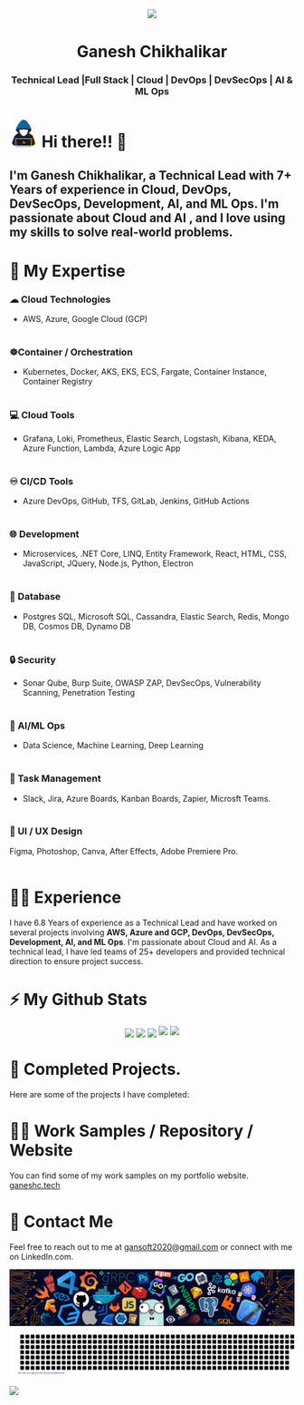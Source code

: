 
<p align="center">
  <img src="https://github.com/thompsonemerson/thompsonemerson/raw/master/cover-thompson.png" height="200"/>
</p>

<h1 align="center">Ganesh Chikhalikar</h1>
<h3 align="center">Technical Lead |Full Stack | Cloud | DevOps | DevSecOps | AI & ML Ops</h3>
<h1></h1>

# <picture><img src = "https://github.com/0xAbdulKhalid/0xAbdulKhalid/raw/main/assets/mdImages/about_me.gif" width = 50px></picture> Hi there!! 👋

## I'm **Ganesh Chikhalikar**, a Technical Lead with 7+ Years of experience in Cloud, DevOps, DevSecOps, Development, AI, and ML Ops. I'm passionate about Cloud and AI , and I love using my skills to solve real-world problems.

# 🚀 My Expertise


### ☁ Cloud Technologies 
- AWS, Azure, Google Cloud (GCP)
<br /> <br />

### ☸Container / Orchestration 
- Kubernetes, Docker, AKS, EKS, ECS, Fargate, Container Instance, Container Registry 
<br /> <br />

### 💻 Cloud Tools 
- Grafana, Loki, Prometheus, Elastic Search, Logstash, Kibana, KEDA, Azure Function, Lambda, Azure Logic App 
<br /> <br />

### ♾ CI/CD Tools 
- Azure DevOps, GitHub, TFS, GitLab, Jenkins, GitHub Actions 
<br /> <br />

### 🌐 Development 
 - Microservices, .NET Core, LINQ, Entity Framework, React, HTML, CSS, JavaScript, JQuery, Node.js, Python, Electron
<br /> <br />

### 🧊 Database 
- Postgres SQL, Microsoft SQL, Cassandra, Elastic Search, Redis, Mongo DB, Cosmos DB, Dynamo DB
<br /> <br />

### 🔒 Security 
- Sonar Qube, Burp Suite, OWASP ZAP, DevSecOps, Vulnerability Scanning, Penetration Testing
<br /> <br />

### 🤖 AI/ML Ops 
- Data Science, Machine Learning, Deep Learning
<br /> <br />

### 📅 Task Management
- Slack, Jira, Azure Boards, Kanban Boards, Zapier, Microsft Teams.
<br /> <br />

### 🎨 UI / UX Design
Figma, Photoshop, Canva, After Effects, Adobe Premiere Pro.
<br /> <br />

# 👨‍💻 Experience
I have 6.8 Years of experience as a Technical Lead and have worked on several projects involving **AWS, Azure and GCP, DevOps, DevSecOps, Development, AI, and ML Ops**. I'm passionate about Cloud and AI. As a technical lead, I have led teams of  25+ developers and provided technical direction to ensure project success.


# ⚡️ My Github Stats
<p align="center">
<img align="center" src="https://github-readme-stats.vercel.app/api/top-langs/?username=gansoft&layout=compact&bg_color=0,73FA79,73FDFF,7A81FF&theme=graywhite&langs_count=10&exclude_repo=kasweb">
<img align="center" src="https://github-readme-stats.vercel.app/api?username=gansoft&count_private=true&show_icons=trueline_height=21&bg_color=0,EC6C6C,FFD479,FFFC79,73FA79&theme=graywhite">	
<img align="center" src="https://github-readme-streak-stats.herokuapp.com/?user=gansoft&theme=dracula">
<img src="https://metrics.lecoq.io/gansoft?template=classic&achievements=1&achievements.threshold=C&achievements.secrets=true&achievements.display=compact&achievements.limit=0&config.timezone=Asia%2FDhaka">	
<img src="https://github-profile-trophy.vercel.app/?username=gansoft&theme=onedark&title=MultiLanguage,Stars,Commit,Followers,Repo,PR">
</p>

# 🔨 Completed Projects.
Here are some of the projects I have completed:




# 👨‍💼 Work Samples / Repository / Website
You can find some of my work samples on my portfolio website.
<br/>
[ganeshc.tech](https://ganeshc.tech)


# 📧 Contact Me
Feel free to reach out to me at gansoft2020@gmail.com or connect with me on LinkedIn.com.




 <p align="center">
  <img src="https://raw.githubusercontent.com/KevinPatel04/KevinPatel04/master/header.png">
  <img src="https://raw.githubusercontent.com/gansoft/gansoft/4a18e413c4df66de8e20cb7fbb88b749e09d5ff8/gitartwork.svg">
  </p>
  
  ![](https://komarev.com/ghpvc/?username=gansoft&color=ff69b4&label=🍨_Nice_To_Meet_U!_You+are+my+visitor+No.)

